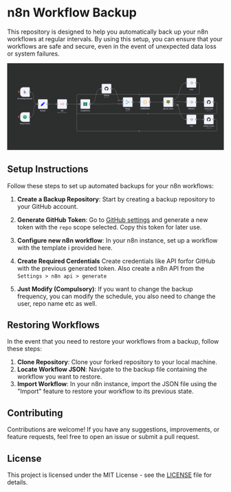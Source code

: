 # n8n Workflow Backup 

This repository is designed to help you automatically back up your n8n workflows at regular intervals. By using this setup, you can ensure that your workflows are safe and secure, even in the event of unexpected data loss or system failures.

![Image](https://github.com/anilrajrimal1/n8n-backups/blob/master/Screenshot%20from%202024-05-09%2015-24-02.png)

## Setup Instructions

Follow these steps to set up automated backups for your n8n workflows:

1. **Create a Backup Repository**: Start by creating a backup repository to your GitHub account.

2. **Generate GitHub Token**: Go to [GitHub settings](https://github.com/settings/tokens/new) and generate a new token with the `repo` scope selected. Copy this token for later use.

3. **Configure new n8n workflow**: In your n8n instance, set up a workflow with the template i provided here.

5. **Create Required Cerdentials** Create credentials like API forfor GitHub with the previous generated token. Also create a n8n API from the ` Settings > n8n api > generate `

4. **Just Modify (Compulsory)**: If you want to change the backup frequency, you can modify the schedule, you also need to change the user, repo name etc as well.


## Restoring Workflows

In the event that you need to restore your workflows from a backup, follow these steps:

1. **Clone Repository**: Clone your forked repository to your local machine.
2. **Locate Workflow JSON**: Navigate to the backup file containing the workflow you want to restore.
3. **Import Workflow**: In your n8n instance, import the JSON file using the "Import" feature to restore your workflow to its previous state.

## Contributing

Contributions are welcome! If you have any suggestions, improvements, or feature requests, feel free to open an issue or submit a pull request.

## License

This project is licensed under the MIT License - see the [LICENSE](LICENSE) file for details.
